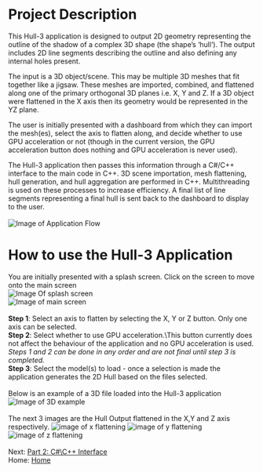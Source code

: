# Project Description
This Hull-3 application is designed to output 2D geometry representing the outline of the shadow of a complex 3D shape (the shape’s ‘hull’). The output includes 2D line segments describing the outline and also defining any internal holes present. 

The input is a 3D object/scene. This may be multiple 3D meshes that fit together like a jigsaw. These meshes are imported, combined, and flattened along one of the primary orthogonal 3D planes i.e. X, Y and Z. If a 3D object were flattened in the X axis then its geometry would be represented in the YZ plane.

The user is initially presented with a dashboard from which they can import the mesh(es), select the axis to flatten along, and decide whether to use GPU acceleration or not (though in the current version, the GPU acceleration button does nothing and GPU acceleration is never used).

The Hull-3 application then passes this information through a C#/C++ interface to the main code in C++. 3D scene importation, mesh flattening, hull generation, and hull aggregation are performed in C++. Multithreading is used on these processes to increase efficiency. A final list of line segments representing a final hull is sent back to the dashboard to display to the user.\
\
![Image of Application Flow](https://drive.google.com/uc?id=1AMX5ixXX184slfDJBkqT0huMFTEEPh61)

# How to use the Hull-3 Application
You are initially presented with a splash screen. Click on the screen to move onto the main screen\
![Image Of splash screen](https://drive.google.com/uc?id=1UshjTL0bzcYXyedqjhCguwyax461yQVK)\
![Image of main screen](https://drive.google.com/uc?id=1b_ALlwapuMaVF3TQFUhdsmOp0zOrYFk-)\
\
**Step 1**: Select an axis to flatten by selecting the X, Y or Z button. Only one axis can be selected.\
**Step 2**: Select whether to use GPU acceleration.\This button currently does not affect the behaviour of the application and no GPU acceleration is used.\
_Steps 1 and 2 can be done in any order and are not final until step 3 is completed._\
**Step 3**: Select the model(s) to load - once a selection is made the application generates the 2D Hull based on the files selected.\
\
Below is an example of a 3D file loaded into the Hull-3 application\
![Image of 3D example](https://drive.google.com/uc?id=1761hzNkowqQ0mzw65RBAAdlR7Ei5sXli)\
\
The next 3 images are the Hull Output flattened in the X,Y and Z axis respectively.
![image of x flattening](https://drive.google.com/uc?id=1fSZe3etHipvweCdxa453itJamBxF-MVg)
![image of y flattening](https://drive.google.com/uc?id=1p-xuV6vjljQNeuMz34dMFzHvsa4fJ2TF)
![image of z flattening](https://drive.google.com/uc?id=1ZXbeFKBmJeq9MD_95lTwLSWhsrvFs5mu)\
\
Next: [Part 2: C#\C++ Interface](./CPlusPlus-Interface)\
Home: [Home](./Home)